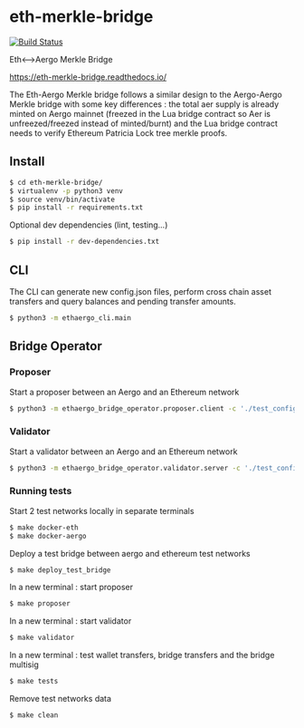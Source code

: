 # eth-merkle-bridge

[![Build Status](https://travis-ci.org/aergoio/eth-merkle-bridge.svg?branch=master)](https://travis-ci.org/aergoio/eth-merkle-bridge)

Eth&lt;-->Aergo Merkle Bridge 

https://eth-merkle-bridge.readthedocs.io/

The Eth-Aergo Merkle bridge follows a similar design to the Aergo-Aergo Merkle bridge with some key differences : the total aer supply is already minted on Aergo mainnet (freezed in the Lua bridge contract so Aer is unfreezed/freezed instead of minted/burnt) and the Lua bridge contract needs to verify Ethereum Patricia Lock tree merkle proofs.


## Install
```sh
$ cd eth-merkle-bridge/
$ virtualenv -p python3 venv
$ source venv/bin/activate
$ pip install -r requirements.txt
```

Optional dev dependencies (lint, testing...)
```sh
$ pip install -r dev-dependencies.txt
```

## CLI
The CLI can generate new config.json files, perform cross chain asset transfers and query balances and pending transfer amounts. 
```sh
$ python3 -m ethaergo_cli.main
```

## Bridge Operator
### Proposer
Start a proposer between an Aergo and an Ethereum network
```sh
$ python3 -m ethaergo_bridge_operator.proposer.client -c './test_config.json' -a 'aergo-local' -e 'eth-poa-local' --eth_block_time 3 --privkey_name "proposer" --auto_update
```

### Validator
Start a validator between an Aergo and an Ethereum network
```sh
$ python3 -m ethaergo_bridge_operator.validator.server -c './test_config.json' -a 'aergo-local' -e 'eth-poa-local' --validator_index 1 --privkey_name "validator" --auto_update
```

### Running tests
Start 2 test networks locally in separate terminals
```sh
$ make docker-eth
$ make docker-aergo
```

Deploy a test bridge between aergo and ethereum test networks
```sh
$ make deploy_test_bridge
```
In a new terminal : start proposer
```sh
$ make proposer
```
In a new terminal : start validator
```sh
$ make validator
```

In a new terminal : test wallet transfers, bridge transfers and the bridge multisig
```sh
$ make tests
```
Remove test networks data
```sh
$ make clean
```
